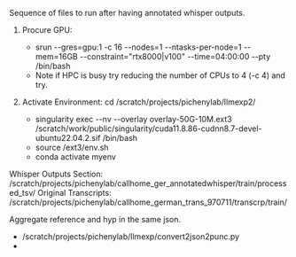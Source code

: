 Sequence of files to run after having annotated whisper outputs.

1. Procure GPU:
   - srun --gres=gpu:1 -c 16 --nodes=1 --ntasks-per-node=1 --mem=16GB --constraint="rtx8000|v100" --time=04:00:00 --pty /bin/bash
   - Note if HPC is busy try reducing the number of CPUs to 4 (-c 4) and try.

2. Activate Environment: cd /scratch/projects/pichenylab/llmexp2/
   - singularity exec --nv --overlay  overlay-50G-10M.ext3 /scratch/work/public/singularity/cuda11.8.86-cudnn8.7-devel-ubuntu22.04.2.sif /bin/bash
   - source /ext3/env.sh
   - conda activate myenv

Whisper Outputs Section: /scratch/projects/pichenylab/callhome_ger_annotatedwhisper/train/processed_tsv/
Original Transcripts: /scratch/projects/pichenylab/callhome_german_trans_970711/transcrp/train/

Aggregate reference and hyp in the same json.
 - /scratch/projects/pichenylab/llmexp/convert2json2punc.py
 - 
